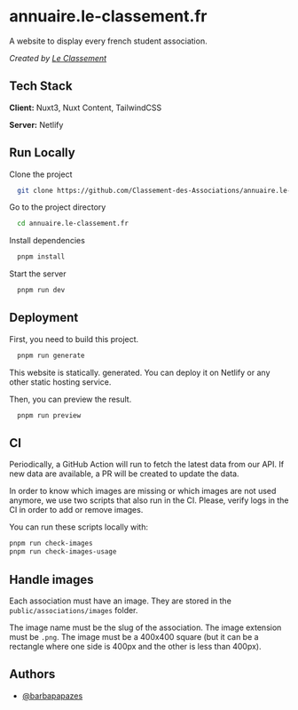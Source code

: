 # annuaire.le-classement.fr

A website to display every french student association.

*Created by [Le Classement](https://le-classement.fr)*

## Tech Stack

**Client:** Nuxt3, Nuxt Content, TailwindCSS

**Server:** Netlify


## Run Locally

Clone the project

```bash
  git clone https://github.com/Classement-des-Associations/annuaire.le-classement.fr.git
```

Go to the project directory

```bash
  cd annuaire.le-classement.fr
```

Install dependencies

```bash
  pnpm install
```

Start the server

```bash
  pnpm run dev
```

## Deployment

First, you need to build this project.

```bash
  pnpm run generate
```

This website is statically. generated. You can deploy it on Netlify or any other static hosting service.

Then, you can preview the result.

```bash
  pnpm run preview
```

## CI

Periodically, a GitHub Action will run to fetch the latest data from our API. If new data are available, a PR will be created to update the data.

In order to know which images are missing or which images are not used anymore, we use two scripts that also run in the CI. Please, verify logs in the CI in order to add or remove images.

You can run these scripts locally with:

```bash
pnpm run check-images
pnpm run check-images-usage
```

## Handle images

Each association must have an image. They are stored in the `public/associations/images` folder.

The image name must be the slug of the association.
The image extension must be `.png`.
The image must be a 400x400 square (but it can be a rectangle where one side is 400px and the other is less than 400px).

## Authors

- [@barbapapazes](https://www.github.com/barbapapazes)
